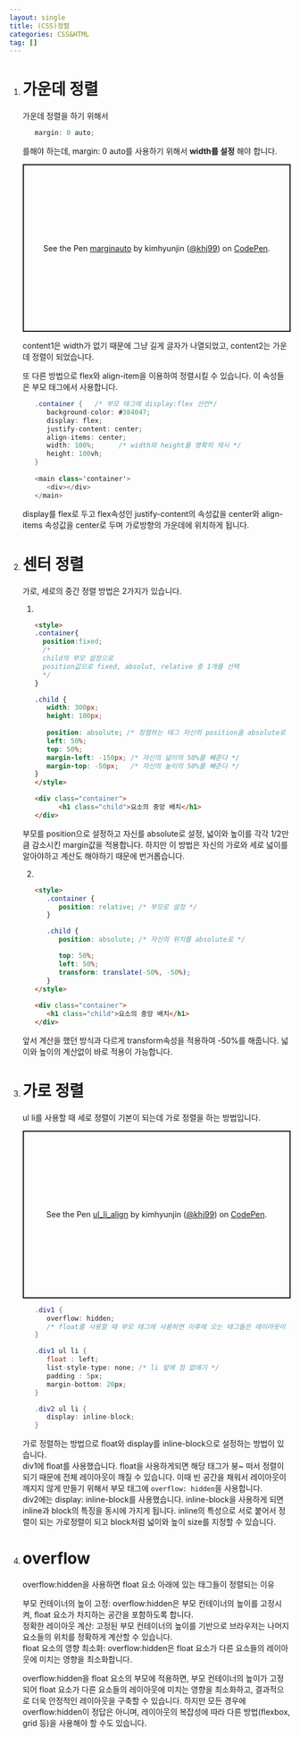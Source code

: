 ```yaml
---
layout: single
title: (CSS)정렬
categories: CSS&HTML
tag: []
---
```


1. # 가운데 정렬

   가운데 정렬을 하기 위해서 
   ```cs
      margin: 0 auto;
   ```   
   를해야 하는데, margin: 0 auto를 사용하기 위해서 __width를 설정__ 해야 합니다.   

   <p class="codepen" data-height="300" data-default-tab="html,result" data-slug-hash="poXpKYX" data-pen-title="marginauto" data-user="khj99" style="height: 300px; box-sizing: border-box; display: flex; align-items: center; justify-content: center; border: 2px solid; margin: 1em 0; padding: 1em;">
   <span>See the Pen <a href="https://codepen.io/khj99/pen/poXpKYX">
   marginauto</a> by kimhyunjin (<a href="https://codepen.io/khj99">@khj99</a>)
   on <a href="https://codepen.io">CodePen</a>.</span>
   </p>
   <script async src="https://cpwebassets.codepen.io/assets/embed/ei.js"></script>

   content1은 width가 없기 때문에 그냥 길게 글자가 나열되었고, content2는 가운데 정렬이 되었습니다.   

   또 다른 방법으로 flex와 align-item을 이용하여 정렬시킬 수 있습니다. 이 속성들은 부모 태그에서 사용합니다.   
   ```cs
      .container {   /* 부모 태그에 display:flex 선언*/
         background-color: #384047;
         display: flex;
         justify-content: center;
         align-items: center;
         width: 100%;      /* width와 height를 명확히 제시 */
         height: 100vh;
      }
      
      <main class='container'>
         <div></div>
      </main>  
   ```   
   display를 flex로 두고 flex속성인 justify-content의 속성값을 center와 align-items 속성값을 center로 두며 가로방향의 가운데에 위치하게 됩니다.   

1. # 센터 정렬
   가로, 세로의 중간 정렬 방법은 2가지가 있습니다.   

   1)   
   ```html
      <style>
      .container{
        position:fixed; 
        /*
        child의 부모 설정으로
        position값으로 fixed, absolut, relative 중 1개를 선택
        */
      }

      .child {
         width: 300px;
         height: 100px;
         
         position: absolute; /* 정렬하는 태그 자신의 position을 absolute로 설정 */
         left: 50%;
         top: 50%;
         margin-left: -150px; /* 자신의 넓이의 50%를 빼준다 */
         margin-top: -50px;   /* 자신의 높이의 50%를 빼준다 */
      }
      </style>

      <div class="container">
            <h1 class="child">요소의 중앙 배치</h1>
      </div>
   ```   
   부모를 position으로 설정하고 자신를 absolute로 설정, 넓이와 높이를 각각 1/2만큼 감소시킨 margin값을 적용합니다. 하지만 이 방법은 자신의 가로와 세로 넓이를 알아야하고 계산도 해야하기 때문에 번거롭습니다.   

   2)   
   ```html
      <style>
         .container {
            position: relative; /* 부모로 설정 */
         }

         .child {
            position: absolute; /* 자신의 위치를 absolute로 */

            top: 50%;
            left: 50%;
            transform: translate(-50%, -50%);
         }
      </style>
      
      <div class="container">
         <h1 class="child">요소의 중앙 배치</h1>
      </div>
   ```   
   앞서 계산을 했던 방식과 다르게 transform속성을 적용하여 -50%를 해줍니다. 넓이와 높이의 계산없이 바로 적용이 가능합니다.      

1. # 가로 정렬
   ul li를 사용할 때 세로 정렬이 기본이 되는데 가로 정렬을 하는 방법입니다.   

   <p class="codepen" data-height="300" data-default-tab="html,result" data-slug-hash="OJezvLB" data-pen-title="ul_li_align" data-user="khj99" style="height: 300px; box-sizing: border-box; display: flex; align-items: center; justify-content: center; border: 2px solid; margin: 1em 0; padding: 1em;">
   <span>See the Pen <a href="https://codepen.io/khj99/pen/OJezvLB">
   ul_li_align</a> by kimhyunjin (<a href="https://codepen.io/khj99">@khj99</a>)
   on <a href="https://codepen.io">CodePen</a>.</span>
   </p>
   <script async src="https://cpwebassets.codepen.io/assets/embed/ei.js"></script>

   ```cs
      .div1 {
         overflow: hidden;
         /* float를 사용할 때 부모 태그에 사용하면 이후에 오는 태그들은 레이아웃이 깨지지 않고 정렬이 됨 */
      }

      .div1 ul li {
         float : left;
         list-style-type: none; /* li 앞에 점 없애기 */
         padding : 5px;
         margin-bottom: 20px;
      }

      .div2 ul li {
         display: inline-block;
      }
   ```   

   가로 정렬하는 방법으로 float와 display를 inline-block으로 설정하는 방법이 있습니다.   
   div1에 float를 사용했습니다. float을 사용하게되면 해당 태그가 붕~ 떠서 정렬이 되기 때문에 전체 레이아웃이 깨질 수 있습니다. 이때 빈 공간을 채워서 레이아웃이 깨지지 않게 만들기 위해서 부모 태그에 `overflow: hidden`을 사용합니다.   
   div2에는 display: inline-block를 사용했습니다. inline-block을 사용하게 되면 inline과 block의 특징을 동시에 가지게 됩니다. inline의 특성으로 서로 붙어서 정렬이 되는 가로정렬이 되고 block처럼 넓이와 높이 size를 지정할 수 있습니다.   

1. # overflow

   overflow:hidden을 사용하면 float 요소 아래에 있는 태그들이 정렬되는 이유   

   부모 컨테이너의 높이 고정: overflow:hidden은 부모 컨테이너의 높이를 고정시켜, float 요소가 차지하는 공간을 포함하도록 합니다.   
   정확한 레이아웃 계산: 고정된 부모 컨테이너의 높이를 기반으로 브라우저는 나머지 요소들의 위치를 정확하게 계산할 수 있습니다.   
   float 요소의 영향 최소화: overflow:hidden은 float 요소가 다른 요소들의 레이아웃에 미치는 영향을 최소화합니다.   

   overflow:hidden을 float 요소의 부모에 적용하면, 부모 컨테이너의 높이가 고정되어 float 요소가 다른 요소들의 레이아웃에 미치는 영향을 최소화하고, 결과적으로 더욱 안정적인 레이아웃을 구축할 수 있습니다. 하지만 모든 경우에 overflow:hidden이 정답은 아니며, 레이아웃의 복잡성에 따라 다른 방법(flexbox, grid 등)을 사용해야 할 수도 있습니다.

